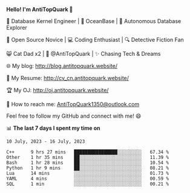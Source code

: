 
**Hello! I'm AntiTopQuark 👋**

🔧 Database Kernel Engineer | 🌊 OceanBase | 🤖 Autonomous Database Explorer

🌱 Open Source Novice | 💻 Coding Enthusiast | 🔍 Detective Fiction Fan

😸 Cat Dad x2 | 🎉 @AntiTopQuark | ✨ Chasing Tech & Dreams

🌐 My blog: http://blog.antitopquark.website/

📄 My Resume: http://cv_cn.antitopquark.website/

🏆 My OJ: http://oj.antitopquark.website/

📧 How to reach me: AntiTopQuark1350@outlook.com

Feel free to follow my GitHub and connect with me! 😄

📊 **The last 7 days I spent my time on** 

<!--START_SECTION:waka-->
```text
10 July, 2023 - 16 July, 2023

C++      9 hrs 27 mins   ████████████████░░░░░░░░░   67.34 % 
Other    1 hr 35 mins    ██░░░░░░░░░░░░░░░░░░░░░░░   11.39 % 
Bash     1 hr 28 mins    ██░░░░░░░░░░░░░░░░░░░░░░░   10.54 % 
Python   1 hr 9 mins     ██░░░░░░░░░░░░░░░░░░░░░░░   08.21 % 
Lua      14 mins         ░░░░░░░░░░░░░░░░░░░░░░░░░   01.73 % 
YAML     4 mins          ░░░░░░░░░░░░░░░░░░░░░░░░░   00.59 % 
SQL      1 min           ░░░░░░░░░░░░░░░░░░░░░░░░░   00.21 %
```
<!--END_SECTION:waka-->


